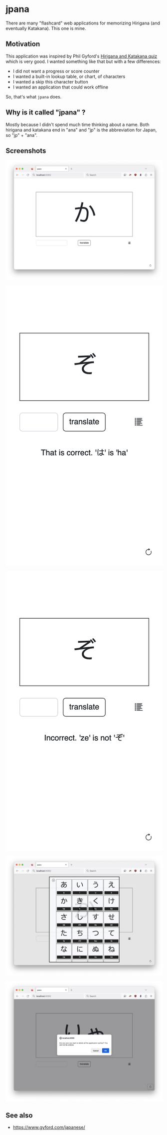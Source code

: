 # jpana

There are many "flashcard" web applications for memorizing Hirigana (and eventually Katakana). This one is mine.

## Motivation

This application was inspired by Phil Gyford's [Hirigana and Katakana quiz](https://www.gyford.com/japanese/) which is very good. I wanted something like that but with a few differences:

* I did not want a progress or score counter
* I wanted a built-in lookup table, or chart, of characters
* I wanted a skip this character button
* I wanted an application that could work offline

So, that's what `jpana` does.

## Why is it called "jpana" ?

Mostly because I didn't spend much time thinking about a name. Both hirigana and katakana end in "ana" and "jp" is the abbreviation for Japan, so "jp" + "ana".

## Screenshots

![](docs/images/jpana-character.png)

![](docs/images/jpana-ha.png)

![](docs/images/jpana-ze-zo.png)

![](docs/images/jpana-chart.png)

![](docs/images/jpana-cache.png)


## See also

* https://www.gyford.com/japanese/
